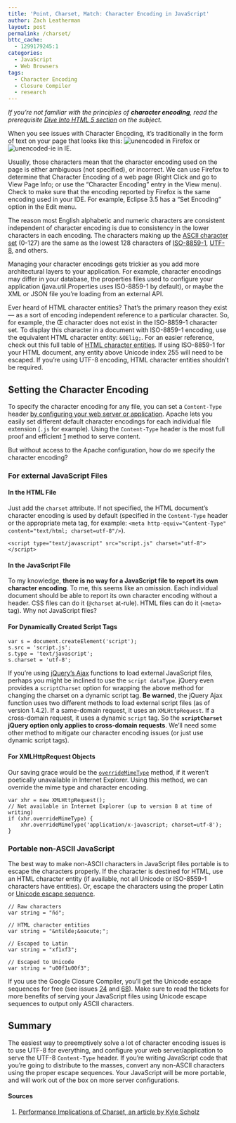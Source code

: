 ```yaml
---
title: 'Point, Charset, Match: Character Encoding in JavaScript'
author: Zach Leatherman
layout: post
permalink: /charset/
bttc_cache:
  - 1299179245:1
categories:
  - JavaScript
  - Web Browsers
tags:
  - Character Encoding
  - Closure Compiler
  - research
---
```


*If you’re not familiar with the principles of **character encoding**, read the prerequisite [Dive Into HTML 5 section][1] on the subject.*

 [1]: http://diveintohtml5.org/semantics.html#encoding

When you see issues with Character Encoding, it’s traditionally in the form of text on your page that looks like this: ![][2] in Firefox or ![][3] in IE.

 [2]: /web/wp-content/uploads/2010/03/unencoded.png "unencoded"
 [3]: /web/wp-content/uploads/2010/03/unencoded-ie.png "unencoded-ie"

Usually, those characters mean that the character encoding used on the page is either ambiguous (not specified), or incorrect. We can use Firefox to determine that Character Encoding of a web page (Right Click and go to View Page Info; or use the “Character Encoding” entry in the View menu). Check to make sure that the encoding reported by Firefox is the same encoding used in your IDE. For example, Eclipse 3.5 has a “Set Encoding” option in the Edit menu.

The reason most English alphabetic and numeric characters are consistent independent of character encoding is due to consistency in the lower characters in each encoding. The characters making up the [ASCII character set][4] (0-127) are the same as the lowest 128 characters of [ISO-8859-1][5], [UTF-8][6], and others.

 [4]: http://www.asciitable.com/
 [5]: http://en.wikipedia.org/wiki/ISO/IEC_8859-1#ISO-8859-1
 [6]: http://www.utf8-chartable.de/

Managing your character encodings gets trickier as you add more architectural layers to your application. For example, character encodings may differ in your database, the properties files used to configure your application (java.util.Properties uses ISO-8859-1 by default), or maybe the XML or JSON file you’re loading from an external API.

Ever heard of HTML character entities? That’s the primary reason they exist — as a sort of encoding independent reference to a particular character. So, for example, the Œ character does not exist in the ISO-8859-1 character set. To display this character in a document with ISO-8859-1 encoding, use the equivalent HTML character entity: `&OElig;`. For an easier reference, check out this full table of [HTML character entities][7]. If using ISO-8859-1 for your HTML document, any entity above Unicode index 255 will need to be escaped. If you’re using UTF-8 encoding, HTML character entities shouldn’t be required.

 [7]: http://en.wikipedia.org/wiki/List_of_XML_and_HTML_character_entity_references

## Setting the Character Encoding

To specify the character encoding for any file, you can set a `Content-Type` header [by configuring your web server or application][8]. Apache lets you easily set different default character encodings for each individual file extension (`.js` for example). Using the `Content-Type` header is the most full proof and efficient [1][9] method to serve content.

 [8]: http://www.w3.org/International/O-HTTP-charset
 [9]: #performance

But without access to the Apache configuration, how do we specify the character encoding?

### For external JavaScript Files

#### In the HTML File

Just add the `charset` attribute. If not specified, the HTML document’s character encoding is used by default (specified in the `Content-Type` header or the appropriate meta tag, for example: `<meta http-equiv="Content-Type" content="text/html; charset=utf-8"/>`).

    <script type="text/javascript" src="script.js" charset="utf-8"></script>

#### In the JavaScript File

To my knowledge, **there is no way for a JavaScript file to report its own character encoding**. To me, this seems like an omission. Each individual document should be able to report its own character encoding without a header. CSS files can do it (`@charset` at-rule). HTML files can do it (`<meta>` tag). Why not JavaScript files?

#### For Dynamically Created Script Tags

    var s = document.createElement('script');
    s.src = 'script.js';
    s.type = 'text/javascript';
    s.charset = 'utf-8';

If you’re using [jQuery’s Ajax][10] functions to load external JavaScript files, perhaps you might be inclined to use the `script dataType`. jQuery even provides a `scriptCharset` option for wrapping the above method for changing the charset on a dynamic script tag. **Be warned**, the jQuery Ajax function uses two different methods to load external script files (as of version 1.4.2). If a same-domain request, it uses an `XMLHttpRequest`. If a cross-domain request, it uses a dynamic `script` tag. So the **`scriptCharset` jQuery option only applies to cross-domain requests**. We’ll need some other method to mitigate our character encoding issues (or just use dynamic script tags).

 [10]: http://api.jquery.com/jQuery.ajax/

#### For XMLHttpRequest Objects

Our saving grace would be the [`overrideMimeType`][11] method, if it weren’t poetically unavailable in Internet Explorer. Using this method, we can override the mime type and character encoding.

 [11]: https://developer.mozilla.org/en/XMLHttpRequest#overrideMimeType()

    var xhr = new XMLHttpRequest();
    // Not available in Internet Explorer (up to version 8 at time of writing)
    if (xhr.overrideMimeType) {
        xhr.overrideMimeType('application/x-javascript; charset=utf-8');
    }

### Portable non-ASCII JavaScript

The best way to make non-ASCII characters in JavaScript files portable is to escape the characters properly. If the character is destined for HTML, use an HTML character entity (if available, not all Unicode or ISO-8559-1 characters have entities). Or, escape the characters using the proper Latin or [Unicode escape sequence][12].

 [12]: https://developer.mozilla.org/en/Core_JavaScript_1.5_Guide/Unicode

    // Raw characters
    var string = "ñó";

    // HTML character entities
    var string = "&ntilde;&oacute;";

    // Escaped to Latin
    var string = "xf1xf3";

    // Escaped to Unicode
    var string = "u00f1u00f3";

If you use the Google Closure Compiler, you’ll get the Unicode escape sequences for free (see issues [24][13] and [68][14]). Make sure to read the tickets for more benefits of serving your JavaScript files using Unicode escape sequences to output only ASCII characters.

 [13]: http://code.google.com/p/closure-compiler/issues/detail?id=24
 [14]: http://code.google.com/p/closure-compiler/issues/detail?id=68

## Summary

The easiest way to preemptively solve a lot of character encoding issues is to use UTF-8 for everything, and configure your web server/application to serve the UTF-8 `Content-Type` header. If you’re writing JavaScript code that you’re going to distribute to the masses, convert any non-ASCII characters using the proper escape sequences. Your JavaScript will be more portable, and will work out of the box on more server configurations.

#### Sources

1.  [Performance Implications of Charset, an article by Kyle Scholz][15]

 [15]: http://www.kylescholz.com/blog/2010/01/performance_implications_of_charset.html